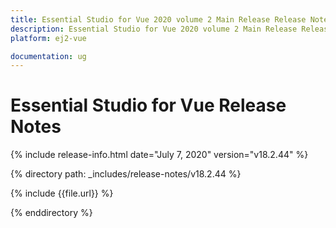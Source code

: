 ```yaml
---
title: Essential Studio for Vue 2020 volume 2 Main Release Release Notes  
description: Essential Studio for Vue 2020 volume 2 Main Release Release Notes  
platform: ej2-vue

documentation: ug
---
```


# Essential Studio for  Vue  Release Notes  

{% include release-info.html date="July 7, 2020"   version="v18.2.44"  %} 

{% directory path: _includes/release-notes/v18.2.44 %}

{% include {{file.url}} %}

{% enddirectory %}
